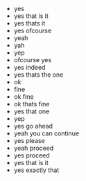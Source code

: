 - yes
- yes that is it
- yes thats it
- yes ofcourse
- yeah
- yah
- yep
- ofcourse yes
- yes indeed
- yes thats the one
- ok
- fine
- ok fine
- ok thats fine
- yes that one
- yep
- yes go ahead
- yeah you can continue
- yes please
- yeah proceed
- yes proceed
- yes that is it
- yes exactly that